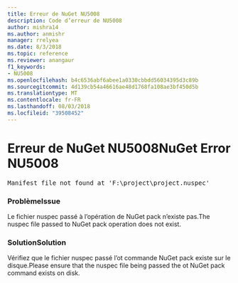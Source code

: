 ```yaml
---
title: Erreur de NuGet NU5008
description: Code d’erreur de NU5008
author: mishra14
ms.author: anmishr
manager: rrelyea
ms.date: 8/3/2018
ms.topic: reference
ms.reviewer: anangaur
f1_keywords:
- NU5008
ms.openlocfilehash: b4c6536abf6abee1a0330cbbdd56034395d3c89b
ms.sourcegitcommit: 4d139cb54a46616ae48d1768fa108ae3bf450d5b
ms.translationtype: MT
ms.contentlocale: fr-FR
ms.lasthandoff: 08/03/2018
ms.locfileid: "39508452"
---
```

# <a name="nuget-error-nu5008"></a><span data-ttu-id="dc21e-103">Erreur de NuGet NU5008</span><span class="sxs-lookup"><span data-stu-id="dc21e-103">NuGet Error NU5008</span></span>
<pre>Manifest file not found at 'F:\project\project.nuspec'</pre>

### <a name="issue"></a><span data-ttu-id="dc21e-104">Problème</span><span class="sxs-lookup"><span data-stu-id="dc21e-104">Issue</span></span>

<span data-ttu-id="dc21e-105">Le fichier nuspec passé à l’opération de NuGet pack n’existe pas.</span><span class="sxs-lookup"><span data-stu-id="dc21e-105">The nuspec file passed to NuGet pack operation does not exist.</span></span>


### <a name="solution"></a><span data-ttu-id="dc21e-106">Solution</span><span class="sxs-lookup"><span data-stu-id="dc21e-106">Solution</span></span>

<span data-ttu-id="dc21e-107">Vérifiez que le fichier nuspec passé l’ot commande NuGet pack existe sur le disque.</span><span class="sxs-lookup"><span data-stu-id="dc21e-107">Please ensure that the nuspec file being passed the ot NuGet pack command exists on disk.</span></span>

